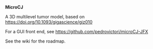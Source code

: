 **MicroCJ**

A 3D multilevel tumor model, based on https://doi.org/10.1093/gigascience/giz010

For a GUI front end, see https://github.com/pedrovictori/microCJ-JFX

See the wiki for the roadmap.
